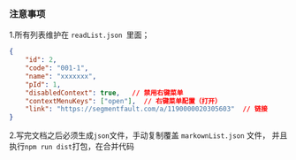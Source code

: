 ### 注意事项


1.所有列表维护在 `readList.json `里面；

```json
{
    "id": 2,
    "code": "001-1",
    "name": "xxxxxxx",
    "pId": 1,
    "disabledContext": true,   // 禁用右键菜单
    "contextMenuKeys": ["open"],  // 右键菜单配置（打开）
    "link": "https://segmentfault.com/a/1190000020305603"  // 链接
}
```

2.写完文档之后必须生成`json`文件，手动复制覆盖 `markownList.json` 文件， 并且执行`npm run dist`打包，在合并代码


